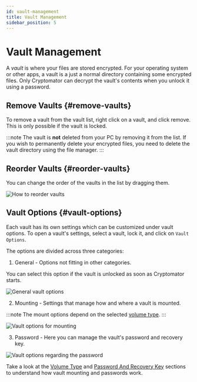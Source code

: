 ```yaml
---
id: vault-management
title: Vault Management
sidebar_position: 5
---
```


# Vault Management

A *vault* is where your files are stored encrypted.
For your operating system or other apps, a vault is a just a normal directory containing some encrypted files.
Only Cryptomator can decrypt the vault's contents when you unlock it using a password.

## Remove Vaults {#remove-vaults}

To remove a vault from the vault list, right click on a vault, and click remove. 
This is only possible if the vault is locked.

:::note
The vault is **not** deleted from your PC by removing it from the list. If you wish to permanently delete your encrypted files, you need to delete the vault directory using the file manager.
:::

## Reorder Vaults {#reorder-vaults}

You can change the order of the vaults in the list by dragging them.

![How to reorder vaults](/img/desktop/move-vaults.gif)

## Vault Options {#vault-options}

Each vault has its own settings which can be customized under vault options.
To open a vault's settings, select a vault, lock it, and click on `Vault Options`.

The options are divided across three categories:

1. General - Options not fitting in other categories.

You can select this option if the vault is unlocked as soon as Cryptomator starts.

![General vault options](/img/desktop/vault-options-general.png)

2. Mounting - Settings that manage how and where a vault is mounted.

:::note
The mount options depend on the selected [volume type](volume-type.md).
:::

![Vault options for mounting](/img/desktop/vault-options-mounting.png)

3. Password - Here you can manage the vault's password and recovery key.

![Vault options regarding the password](/img/desktop/vault-options-password.png)

Take a look at the [Volume Type](volume-type.md) and [Password And Recovery Key](password-and-recovery-key.md) sections to understand how vault mounting and passwords work.
